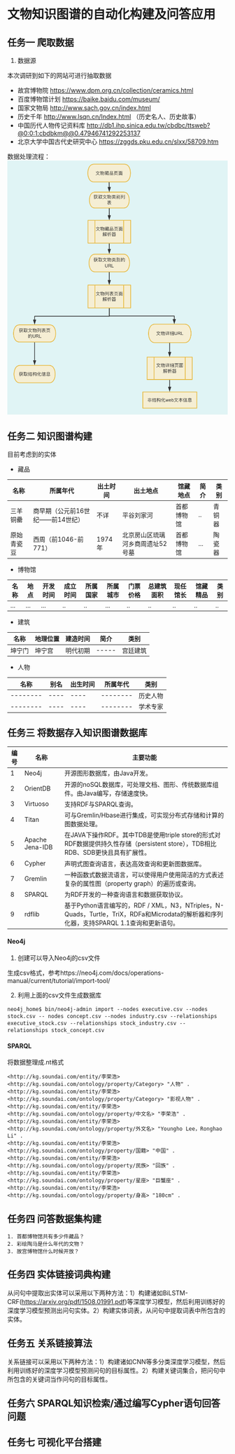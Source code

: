 
# 文物知识图谱的自动化构建及问答应用

## 任务一 爬取数据
1. 数据源

本次调研到如下的网站可进行抽取数据
 - 故宫博物院 https://www.dpm.org.cn/collection/ceramics.html
 - 百度博物馆计划 https://baike.baidu.com/museum/
 - 国家文物局 http://www.sach.gov.cn/index.html 
 - 历史千年  http://www.lsqn.cn/Index.html （历史名人、历史故事）
 - 中国历代人物传记资料库 http://db1.ihp.sinica.edu.tw/cbdbc/ttsweb?@0:0:1:cbdbkm@@0.47946741292253137 
 - 北京大学中国古代史研究中心 https://zggds.pku.edu.cn/slxx/58709.htm

数据处理流程：
![img/1371701677788_.pic.jpg](https://github.com/lulumengyi/Automated-Construction-and-Question-Answering-Application-of-a-Knowledge-Graph-for-Culture/blob/master/img/1371701677788_.pic.jpg)
 
 ## 任务二 知识图谱构建
 目前考虑到的实体
 - 藏品
 
 | 名称 | 所属年代 | 出土时间 | 出土地点 | 馆藏地点 |简介 |类别|
| -------- | ---- | ---- | -------- | ----------- | ----------| ----------|
| 三羊铜罍   | 商早期（公元前16世纪——前14世纪）   | 不详   | 平谷刘家河   | 首都博物馆 |..|青铜器|
| 原始青瓷豆    | 西周（前1046-前771）   | 1974年   | 北京房山区琉璃河乡商周遗址52号墓   |  首都博物馆 |  ... | 陶瓷器|

 - 博物馆
 
  | 名称 | 地点 | 开发时间 | 成立时间 | 所属国家|所属城市|门票价格|总建筑面积|现任馆长|馆藏精品|类别|
  | -------- | ---- | ---- | -------- | ----------- | ----------| -------| --------|-----|---|---|
  |...|...|...|..|..|...|..|..|..|..|..|
 - 建筑
 
  | 名称 | 地理位置 | 建造时间 |简介|类别|
  | --| ---- | ---- | -----|-- | 
  | 坤宁门| 坤宁宫 | 明代初期| -----|宫廷建筑 | 
 - 人物
 
 | 名称 | 别名 | 出生时间 | 所属年代 | 类别|
| -------- | ---- | ---- | -------- | --|
| -------- | ---- | ---- | -------- | 历史人物|
| -------- | ---- | ---- | -------- | 学术专家|
 
 ## 任务三 将数据存入知识图谱数据库
 
 |编号|	名称|	主要功能|
 | --| ---- | ---- |
|1	|Neo4j	|开源图形数据库，由Java开发。|
|2	|OrientDB	|开源的noSQL数据库，可处理文档、图形、传统数据库组件。由Java编写，存储速度快。|
|3	|Virtuoso	|支持RDF与SPARQL查询。|
|4	|Titan	|可与Gremlin/Hbase进行集成，可实现分布式存储和计算的图数据处理。|
|5	|Apache Jena-IDB|	在JAVA下操作RDF。其中TDB是使用triple store的形式对RDF数据提供持久性存储（persistent store），TDB相比RDB、SDB更快且具有扩展性。|
|6	|Cypher|	声明式图查询语言，表达高效查询和更新图数据库。|
|7	|Gremlin|	一种函数式数据流语言，可以使得用户使用简洁的方式表述复杂的属性图（property graph）的遍历或查询。|
|8	|SPARQL|	为RDF开发的一种查询语言和数据获取协议。|
|9	|rdflib|	基于Python语言编写的，RDF / XML，N3，NTriples，N-Quads，Turtle，TriX，RDFa和Microdata的解析器和序列化器，支持SPARQL 1.1查询和更新语句。|

#### Neo4j

1. 创建可以导⼊Neo4j的csv文件

生成csv格式，参考https://neo4j.com/docs/operations-manual/current/tutorial/import-tool/

2. 利用上面的csv文件生成数据库
```
neo4j_home$ bin/neo4j-admin import --nodes executive.csv --nodes stock.csv -- nodes concept.csv --nodes industry.csv --relationships executive_stock.csv --relationships stock_industry.csv -- relationships stock_concept.csv
```
#### SPARQL

将数据整理成.nt格式
```
<http://kg.soundai.com/entity/李荣浩> <http://kg.soundai.com/ontology/property/Category> "人物" .
<http://kg.soundai.com/entity/李荣浩> <http://kg.soundai.com/ontology/property/Category> "影视人物" .
<http://kg.soundai.com/entity/李荣浩> <http://kg.soundai.com/ontology/property/中文名> "李荣浩" .
<http://kg.soundai.com/entity/李荣浩> <http://kg.soundai.com/ontology/property/外文名> "Youngho Lee，Ronghao Li" .
<http://kg.soundai.com/entity/李荣浩> <http://kg.soundai.com/ontology/property/国籍> "中国" .
<http://kg.soundai.com/entity/李荣浩> <http://kg.soundai.com/ontology/property/民族> "回族" .
<http://kg.soundai.com/entity/李荣浩> <http://kg.soundai.com/ontology/property/星座> "巨蟹座" .
<http://kg.soundai.com/entity/李荣浩> <http://kg.soundai.com/ontology/property/身高> "180cm" .
```
## 任务四 问答数据集构建
```
1. 首都博物馆共有多少件藏品？
2. 彩绘陶马是什么年代的文物？
3. 故宫博物馆什么时候开放？

```
 
 ## 任务四 实体链接词典构建
 
 从问句中提取出实体可以采用以下两种方法：1）构建诸如BiLSTM-CRF(https://arxiv.org/pdf/1508.01991.pdf)等深度学习模型，然后利用训练好的深度学习模型预测出问句实体。2）构建实体词表，从问句中提取词表中所包含的实体。
 
 ## 任务五 关系链接算法
 
关系链接可以采用以下两种方法：1）构建诸如CNN等多分类深度学习模型，然后利用训练好的深度学习模型预测问句的目标属性。2）构建关键词集合，把问句中所包含的关键词当作问句的目标属性。
 
 ## 任务六 SPARQL知识检索/通过编写Cypher语句回答问题
 
 ## 任务七 可视化平台搭建

 
 

